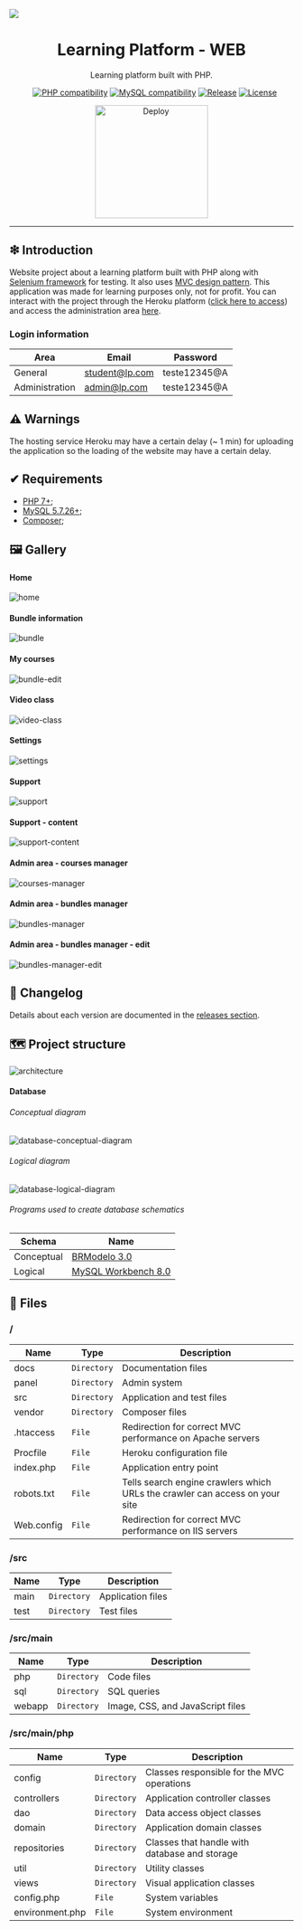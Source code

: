 ![](https://raw.githubusercontent.com/williamniemiec/learning-platform-web/master/docs/images/logo/logo.jpg)

<h1 align='center'>Learning Platform - WEB</h1>
<p align='center'>Learning platform built with PHP.</p>
<p align="center">
	<a href="https://github.com/williamniemiec/learning-platform-web/actions/workflows/windows.yml"><img src="https://github.com/williamniemiec/learning-platform-web/actions/workflows/windows.yml/badge.svg" alt=""></a>
	<a href="https://github.com/williamniemiec/learning-platform-web/actions/workflows/macos.yml"><img src="https://github.com/williamniemiec/learning-platform-web/actions/workflows/macos.yml/badge.svg" alt=""></a>
	<a href="https://github.com/williamniemiec/learning-platform-web/actions/workflows/ubuntu.yml"><img src="https://github.com/williamniemiec/learning-platform-web/actions/workflows/ubuntu.yml/badge.svg" alt=""></a>
	<a href="http://www.php.net"><img src="https://img.shields.io/badge/PHP-7+-D0008F.svg" alt="PHP compatibility"></a>
	<a href="https://www.mysql.com"><img src="https://img.shields.io/badge/MySQL-5.7.26+-D0008F.svg" alt="MySQL compatibility"></a>
	<a href="https://github.com/williamniemiec/learning-platform-web/releases"><img src="https://img.shields.io/github/v/release/williamniemiec/learning-platform-web" alt="Release"></a>
	<a href="https://github.com/williamniemiec/learning-platform-web/blob/master/LICENSE"><img src="https://img.shields.io/github/license/williamniemiec/learning-platform-web" alt="License"></a>
</p>
<p align="center">
	<a href='https://wniemiec-learning-platform.000webhostapp.com/'><img alt='Deploy' src='https://raw.githubusercontent.com/williamniemiec/williamniemiec/main/assets/images/badges/deploy-to-000webhost-button.png' width=200/></a>
</p>

<hr />

## ❇ Introduction
Website project about a learning platform built with PHP along with [Selenium framework](https://www.selenium.dev/) for testing. It also uses <a href="https://github.com/williamniemiec/MVC-in-PHP">MVC design pattern</a>. This application was made for learning purposes only, not for profit. You can interact with the project through the Heroku platform ([click here to access](https://wniemiec-web-learningplatform.herokuapp.com/)) and access the administration area [here](https://wniemiec-web-learningplatform.herokuapp.com/panel/).


### Login information
| Area |Email| Password|
|------- |------- | --- |
| General | student@lp.com |	teste12345@A |
| Administration | admin@lp.com |	teste12345@A |

## ⚠ Warnings
The hosting service Heroku may have a certain delay (~ 1 min) for uploading the application so the loading of the website may have a certain delay. 

## ✔ Requirements
- [PHP 7+](https://www.php.net);
- [MySQL 5.7.26+](https://www.mysql.com);
- [Composer](https://getcomposer.org);

## 🖼 Gallery

#### Home
![home](https://github.com/williamniemiec/learning-platform-web/blob/master/docs/images/app/home.png?raw=true)

#### Bundle information
![bundle](https://github.com/williamniemiec/learning-platform-web/blob/master/docs/gif/bundle.gif?raw=true)

#### My courses
![bundle-edit](https://github.com/williamniemiec/learning-platform-web/blob/master/docs/gif/my-courses.gif?raw=true)

#### Video class
![video-class](https://github.com/williamniemiec/learning-platform-web/blob/master/docs/gif/video-class.gif?raw=true)

#### Settings
![settings](https://github.com/williamniemiec/learning-platform-web/blob/master/docs/images/app/settings.png?raw=true)

#### Support
![support](https://github.com/williamniemiec/learning-platform-web/blob/master/docs/images/app/support.png?raw=true)

#### Support - content
![support-content](https://github.com/williamniemiec/learning-platform-web/blob/master/docs/images/app/support-content.png?raw=true)

#### Admin area - courses manager
![courses-manager](https://github.com/williamniemiec/learning-platform-web/blob/master/docs/images/app/courses-manager.png?raw=true)

#### Admin area - bundles manager
![bundles-manager](https://github.com/williamniemiec/learning-platform-web/blob/master/docs/images/app/bundles-manager.png?raw=true)

#### Admin area - bundles manager - edit
![bundles-manager-edit](https://github.com/williamniemiec/learning-platform-web/blob/master/docs/gif/bundle-edit.gif?raw=true)

## 🚩 Changelog
Details about each version are documented in the [releases section](https://github.com/williamniemiec/learning-platform-web/releases).

## 🗺 Project structure
![architecture](https://raw.githubusercontent.com/williamniemiec/learning-platform-web/master/docs/images/design/architecture.png)

#### Database

###### Conceptual diagram

![database-conceptual-diagram](https://raw.githubusercontent.com/williamniemiec/learning-platform-web/master/docs/images/database/schema-conceptual.png?raw=true)

###### Logical diagram
![database-logical-diagram](https://raw.githubusercontent.com/williamniemiec/learning-platform-web/master/docs/images/database/schema-logical.png?raw=true)

###### Programs used to create database schematics
|Schema|Name|
|-------|----|
|Conceptual|[BRModelo 3.0](http://www.sis4.com/brModelo/)|
|Logical|[MySQL Workbench 8.0](https://www.mysql.com/products/workbench/)|

## 📁 Files

### /
|        Name        |Type|Description|
|----------------|-------------------------------|-----------------------------|
|docs |`Directory`|Documentation files|
| panel	|	 `Directory`	| Admin system |
|src  |`Directory`|Application and test files|
|vendor  |`Directory`|Composer files|
| 	.htaccess 				| `File`	| Redirection for correct MVC performance on Apache servers
| 	Procfile 				| `File`	| Heroku configuration file
| 	index.php 				| `File`	| Application entry point
| 	robots.txt 				| `File`	|  Tells search engine crawlers which URLs the crawler can access on your site
| 	Web.config 				| `File`	| Redirection for correct MVC performance on IIS servers

### /src
|        Name        |Type|Description|
|----------------|-------------------------------|-----------------------------|
|main|`Directory`|Application files|
|test|`Directory`|Test files|

### /src/main
|        Name        |Type|Description|
|----------------|-------------------------------|-----------------------------|
|php|`Directory`|Code files|
| sql | `Directory`| SQL queries |
| webapp | `Directory`| Image, CSS, and JavaScript files |

### /src/main/php
|        Name        |Type|Description|
|----------------|-------------------------------|-----------------------------|
| 	config 				| `Directory`	| Classes responsible for the MVC operations
| 	controllers 		| `Directory`	| Application controller classes
| 	dao 				| `Directory`	| Data access object classes
| 	domain 				| `Directory`	| Application domain classes
| repositories	|	 `Directory`	| Classes that handle with database and storage |
| 	util 				| `Directory`	| Utility classes
| 	views 				| `Directory`	| Visual application classes
| 	config.php 				| `File`	| System variables
| 	environment.php 				| `File`	| System environment

